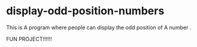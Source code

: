 # display-odd-position-numbers

This is A program where people can display the odd position of A  number .

FUN PROJECT!!!!!!

